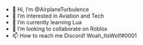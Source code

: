- 👋 Hi, I’m @AirplaneTurbulence
- 👀 I’m interested in Aviation and Tech
- 🌱 I’m currently learning Lua
- 💞️ I’m looking to collaborate on Roblox
- 📫 How to reach me Discord! Woah_ItsWolf#0001

<!---
AirplaneTurbulence/AirplaneTurbulence is a ✨ special ✨ repository because its `README.md` (this file) appears on your GitHub profile.
You can click the Preview link to take a look at your changes.
--->
